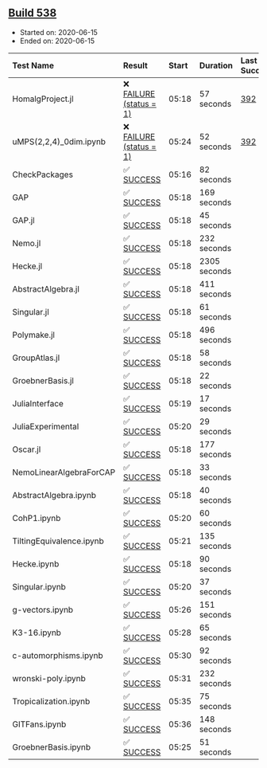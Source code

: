## [Build 538](https://oscarci.mathematik.uni-kl.de/job/oscar-julia-1.4/538/)

* Started on: 2020-06-15
* Ended on: 2020-06-15

| Test Name    | Result | Start | Duration | Last Success | First Failure |
|:-------------|:-------|:------|:---------|:-------------|:--------------|
| HomalgProject.jl | ❌ [FAILURE (status = 1)](https://oscarci.mathematik.uni-kl.de/job/oscar-julia-1.4/538/artifact/logs/build-538/HomalgProject.jl.log) | 05:18 | 57 seconds | [392](https://oscarci.mathematik.uni-kl.de/job/oscar-julia-1.4/392/) | [393](https://oscarci.mathematik.uni-kl.de/job/oscar-julia-1.4/393/) |
| uMPS(2,2,4)_0dim.ipynb | ❌ [FAILURE (status = 1)](https://oscarci.mathematik.uni-kl.de/job/oscar-julia-1.4/538/artifact/logs/build-538/uMPS-2-2-4-_0dim.ipynb.log) | 05:24 | 52 seconds | [392](https://oscarci.mathematik.uni-kl.de/job/oscar-julia-1.4/392/) | [393](https://oscarci.mathematik.uni-kl.de/job/oscar-julia-1.4/393/) |
| CheckPackages | ✅ [SUCCESS](https://oscarci.mathematik.uni-kl.de/job/oscar-julia-1.4/538/artifact/logs/build-538/CheckPackages.log) | 05:16 | 82 seconds |  |  |
| GAP | ✅ [SUCCESS](https://oscarci.mathematik.uni-kl.de/job/oscar-julia-1.4/538/artifact/logs/build-538/GAP.log) | 05:18 | 169 seconds |  |  |
| GAP.jl | ✅ [SUCCESS](https://oscarci.mathematik.uni-kl.de/job/oscar-julia-1.4/538/artifact/logs/build-538/GAP.jl.log) | 05:18 | 45 seconds |  |  |
| Nemo.jl | ✅ [SUCCESS](https://oscarci.mathematik.uni-kl.de/job/oscar-julia-1.4/538/artifact/logs/build-538/Nemo.jl.log) | 05:18 | 232 seconds |  |  |
| Hecke.jl | ✅ [SUCCESS](https://oscarci.mathematik.uni-kl.de/job/oscar-julia-1.4/538/artifact/logs/build-538/Hecke.jl.log) | 05:18 | 2305 seconds |  |  |
| AbstractAlgebra.jl | ✅ [SUCCESS](https://oscarci.mathematik.uni-kl.de/job/oscar-julia-1.4/538/artifact/logs/build-538/AbstractAlgebra.jl.log) | 05:18 | 411 seconds |  |  |
| Singular.jl | ✅ [SUCCESS](https://oscarci.mathematik.uni-kl.de/job/oscar-julia-1.4/538/artifact/logs/build-538/Singular.jl.log) | 05:18 | 61 seconds |  |  |
| Polymake.jl | ✅ [SUCCESS](https://oscarci.mathematik.uni-kl.de/job/oscar-julia-1.4/538/artifact/logs/build-538/Polymake.jl.log) | 05:18 | 496 seconds |  |  |
| GroupAtlas.jl | ✅ [SUCCESS](https://oscarci.mathematik.uni-kl.de/job/oscar-julia-1.4/538/artifact/logs/build-538/GroupAtlas.jl.log) | 05:18 | 58 seconds |  |  |
| GroebnerBasis.jl | ✅ [SUCCESS](https://oscarci.mathematik.uni-kl.de/job/oscar-julia-1.4/538/artifact/logs/build-538/GroebnerBasis.jl.log) | 05:18 | 22 seconds |  |  |
| JuliaInterface | ✅ [SUCCESS](https://oscarci.mathematik.uni-kl.de/job/oscar-julia-1.4/538/artifact/logs/build-538/JuliaInterface.log) | 05:19 | 17 seconds |  |  |
| JuliaExperimental | ✅ [SUCCESS](https://oscarci.mathematik.uni-kl.de/job/oscar-julia-1.4/538/artifact/logs/build-538/JuliaExperimental.log) | 05:20 | 29 seconds |  |  |
| Oscar.jl | ✅ [SUCCESS](https://oscarci.mathematik.uni-kl.de/job/oscar-julia-1.4/538/artifact/logs/build-538/Oscar.jl.log) | 05:18 | 177 seconds |  |  |
| NemoLinearAlgebraForCAP | ✅ [SUCCESS](https://oscarci.mathematik.uni-kl.de/job/oscar-julia-1.4/538/artifact/logs/build-538/NemoLinearAlgebraForCAP.log) | 05:18 | 33 seconds |  |  |
| AbstractAlgebra.ipynb | ✅ [SUCCESS](https://oscarci.mathematik.uni-kl.de/job/oscar-julia-1.4/538/artifact/logs/build-538/AbstractAlgebra.ipynb.log) | 05:18 | 40 seconds |  |  |
| CohP1.ipynb | ✅ [SUCCESS](https://oscarci.mathematik.uni-kl.de/job/oscar-julia-1.4/538/artifact/logs/build-538/CohP1.ipynb.log) | 05:20 | 60 seconds |  |  |
| TiltingEquivalence.ipynb | ✅ [SUCCESS](https://oscarci.mathematik.uni-kl.de/job/oscar-julia-1.4/538/artifact/logs/build-538/TiltingEquivalence.ipynb.log) | 05:21 | 135 seconds |  |  |
| Hecke.ipynb | ✅ [SUCCESS](https://oscarci.mathematik.uni-kl.de/job/oscar-julia-1.4/538/artifact/logs/build-538/Hecke.ipynb.log) | 05:18 | 90 seconds |  |  |
| Singular.ipynb | ✅ [SUCCESS](https://oscarci.mathematik.uni-kl.de/job/oscar-julia-1.4/538/artifact/logs/build-538/Singular.ipynb.log) | 05:20 | 37 seconds |  |  |
| g-vectors.ipynb | ✅ [SUCCESS](https://oscarci.mathematik.uni-kl.de/job/oscar-julia-1.4/538/artifact/logs/build-538/g-vectors.ipynb.log) | 05:26 | 151 seconds |  |  |
| K3-16.ipynb | ✅ [SUCCESS](https://oscarci.mathematik.uni-kl.de/job/oscar-julia-1.4/538/artifact/logs/build-538/K3-16.ipynb.log) | 05:28 | 65 seconds |  |  |
| c-automorphisms.ipynb | ✅ [SUCCESS](https://oscarci.mathematik.uni-kl.de/job/oscar-julia-1.4/538/artifact/logs/build-538/c-automorphisms.ipynb.log) | 05:30 | 92 seconds |  |  |
| wronski-poly.ipynb | ✅ [SUCCESS](https://oscarci.mathematik.uni-kl.de/job/oscar-julia-1.4/538/artifact/logs/build-538/wronski-poly.ipynb.log) | 05:31 | 232 seconds |  |  |
| Tropicalization.ipynb | ✅ [SUCCESS](https://oscarci.mathematik.uni-kl.de/job/oscar-julia-1.4/538/artifact/logs/build-538/Tropicalization.ipynb.log) | 05:35 | 75 seconds |  |  |
| GITFans.ipynb | ✅ [SUCCESS](https://oscarci.mathematik.uni-kl.de/job/oscar-julia-1.4/538/artifact/logs/build-538/GITFans.ipynb.log) | 05:36 | 148 seconds |  |  |
| GroebnerBasis.ipynb | ✅ [SUCCESS](https://oscarci.mathematik.uni-kl.de/job/oscar-julia-1.4/538/artifact/logs/build-538/GroebnerBasis.ipynb.log) | 05:25 | 51 seconds |  |  |
